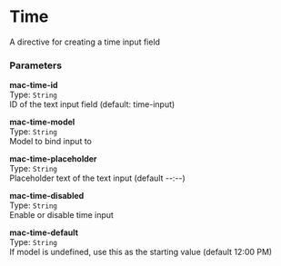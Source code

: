 
Time
===
A directive for creating a time input field  
  
### Parameters
**mac-time-id**  
Type: `String`  
ID of the text input field (default: time-input)  
  
**mac-time-model**  
Type: `String`  
Model to bind input to  
  
**mac-time-placeholder**  
Type: `String`  
Placeholder text of the text input (default --:--)  
  
**mac-time-disabled**  
Type: `String`  
Enable or disable time input  
  
**mac-time-default**  
Type: `String`  
If model is undefined, use this as the starting value (default 12:00 PM)  
  

